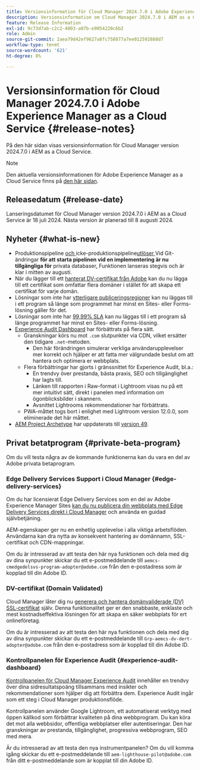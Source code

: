 ```yaml
---
title: Versionsinformation för Cloud Manager 2024.7.0 i Adobe Experience Manager as a Cloud Service
description: Versionsinformation om Cloud Manager 2024.7.0 i AEM as a Cloud Service.
feature: Release Information
exl-id: 9c73d7ab-c2c2-4803-a07b-e9054220c6b2
role: Admin
source-git-commit: 2aea79d42ef9627a8fc758077a7ee012592888d7
workflow-type: tm+mt
source-wordcount: '621'
ht-degree: 0%

---
```



# Versionsinformation för Cloud Manager 2024.7.0 i Adobe Experience Manager as a Cloud Service {#release-notes}

På den här sidan visas versionsinformation för Cloud Manager version 2024.7.0 i AEM as a Cloud Service.

>[!NOTE]
>
>Den aktuella versionsinformationen för Adobe Experience Manager as a Cloud Service finns på [den här sidan](/help/release-notes/release-notes-cloud/release-notes-current.md).

## Releasedatum {#release-date}

Lanseringsdatumet för Cloud Manager version 2024.7.0 i AEM as a Cloud Service är 18 juli 2024. Nästa version är planerad till 8 augusti 2024.

## Nyheter {#what-is-new}

* Produktionspipeline [&#x200B; och &#x200B;](/help/implementing/cloud-manager/configuring-pipelines/configuring-production-pipelines.md#adding-production-pipeline)icke-produktionspipeline[&#x200B; utlöser &#x200B;](/help/implementing/cloud-manager/configuring-pipelines/configuring-non-production-pipelines.md#adding-non-production-pipeline)Vid Git-ändringar **för att starta pipelinen vid en implementering är nu tillgängliga för** privata databaser[. &#x200B;](/help/implementing/cloud-manager/managing-code/private-repositories.md) Funktionen lanseras stegvis och är klar i mitten av augusti.
* När du lägger till ett [hanterat DV-certifikat från Adobe](/help/implementing/cloud-manager/managing-ssl-certifications/add-ssl-certificate.md) kan du nu lägga till ett certifikat som omfattar flera domäner i stället för att skapa ett certifikat för varje domän.
* Lösningar som inte har [ytterligare publiceringsregioner](/help/operations/additional-publish-regions.md) kan nu läggas till i ett program så länge som programmet har minst en Sites- eller Forms-lösning gäller för det.
* Lösningar som inte har [99,99% SLA](/help/implementing/cloud-manager/getting-access-to-aem-in-cloud/creating-production-programs.md#sla) kan nu läggas till i ett program så länge programmet har minst en Sites- eller Forms-lösning.
* [Experience Audit Dashboard](/help/implementing/cloud-manager/reports/report-experience-audit.md) har förbättrats på flera sätt.
   * Granskningar körs nu mot `.com` slutpunkter via CDN, vilket ersätter den tidigare `.net`-metoden.
      * Den här förändringen simulerar verkliga användarupplevelser mer korrekt och hjälper er att fatta mer välgrundade beslut om att hantera och optimera er webbplats.
   * Flera förbättringar har gjorts i gränssnittet för Experience Audit, bl.a.:
      * En trendvy över prestanda, bästa praxis, SEO och tillgänglighet har lagts till.
      * Länken till rapporten i Raw-format i Lightroom visas nu på ett mer intuitivt sätt, direkt i panelen med information om ögonblicksbilder i skannern.
      * Avsnittet Lightrooms rekommendationer har förbättrats.
   * PWA-måttet togs bort i enlighet med Lightroom version 12.0.0, som eliminerade det här måttet.
* [AEM Project Archetype](https://experienceleague.adobe.com/sv/docs/experience-manager-core-components/using/developing/archetype/overview) har uppdaterats till [version 49](https://github.com/adobe/aem-project-archetype/tree/aem-project-archetype-49).

## Privat betatprogram {#private-beta-program}

Om du vill testa några av de kommande funktionerna kan du vara en del av Adobe privata betaprogram.

### Edge Delivery Services Support i Cloud Manager {#edge-delivery-services}

Om du har licensierat Edge Delivery Services som en del av Adobe Experience Manager Sites [kan du nu publicera din webbplats med Edge Delivery Services direkt i Cloud Manager](/help/implementing/cloud-manager/edge-delivery/introduction-to-edge-delivery-services.md) och använda en guidad självbetjäning.

AEM-egenskaper ger nu en enhetlig upplevelse i alla viktiga arbetsflöden. Användarna kan dra nytta av konsekvent hantering av domännamn, SSL-certifikat och CDN-mappningar.

Om du är intresserad av att testa den här nya funktionen och dela med dig av dina synpunkter skickar du ett e-postmeddelande till `aemcs-cmedgedelsvs-program-adopter@adobe.com` från den e-postadress som är kopplad till din Adobe ID.

### DV-certifikat (Domain Validated)

Cloud Manager låter dig nu [generera och hantera domänvaliderade (DV) SSL-certifikat](/help/implementing/cloud-manager/managing-ssl-certifications/add-ssl-certificate.md) själv. Denna funktionalitet ger er den snabbaste, enklaste och mest kostnadseffektiva lösningen för att skapa en säker webbplats för ert onlineföretag.

Om du är intresserad av att testa den här nya funktionen och dela med dig av dina synpunkter skickar du ett e-postmeddelande till `Grp-aemcs-dv-dert-adopter@adobe.com` från den e-postadress som är kopplad till din Adobe ID.

### Kontrollpanelen för Experience Audit {#experience-audit-dashboard}

[Kontrollpanelen för Cloud Manager Experience Audit](/help/implementing/cloud-manager/reports/report-experience-audit.md) innehåller en trendvy över dina sidresultatspoäng tillsammans med insikter och rekommendationer som hjälper dig att förbättra dem. Experience Audit ingår som ett steg i Cloud Manager produktionsflöde.

Kontrollpanelen använder Google Lightroom, ett automatiserat verktyg med öppen källkod som förbättrar kvaliteten på dina webbprogram. Du kan köra det mot alla webbsidor, offentliga webbplatser eller autentiseringar. Den har granskningar av prestanda, tillgänglighet, progressiva webbprogram, SEO med mera.

Är du intresserad av att testa den nya instrumentpanelen? Om du vill komma igång skickar du ett e-postmeddelande till `aem-lighthouse-pilot@adobe.com` från ditt e-postmeddelande som är kopplat till din Adobe ID.
